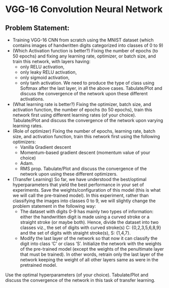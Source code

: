 # VGG-16 Convolution Neural Network
## Problem Statement:
* Training VGG-16 CNN from scratch using the MNIST dataset (which contains images of
handwritten digits categorized into classes of 0 to 9)
* (Which Activation function is better?) Fixing the number of epochs (to 50 epochs) and fixing any learning rate, optimizer, or batch size, and train this network, with layers having:
  - only RELU activation,
  - only leaky RELU activation,
  - only sigmoid activation,
  - only tanh activation.
We need to produce the type of class using Softmax after the last layer, in all the
above cases. Tabulate/Plot and discuss the convergence of the network upon these
different activations.
* (What learning rate is better?) Fixing the optimizer, batch size, and activation function, the number of epochs (to 50 epochs), train this network first using different learning rates (of your choice). Tabulate/Plot and discuss the convergence of the network upon varying learning rates.
* (Role of optimizer) Fixing the number of epochs, learning rate, batch size, and activation function, train this network first using the following optimizers:
  - Vanilla Gradient descent
  - Momentum-based gradient descent (momentum value of your choice)
  - Adam.
  - RMS prop.
Tabulate/Plot and discuss the convergence of the network upon using these different optimizers.
* (Transfer Learning) So far, we have understood the best/optimal hyperparameters that yield the best performance in your set of experiments. Save the weights/configuration of this model (this is what we will call the pre-trained model). In this experiment, rather than classifying the images into classes 0 to 9, we will slightly change the problem statement in the following way:
  - The dataset with digits 0-9 has mainly two types of information: either the handwritten digit is made using a curved stroke or a straight stroke (or maybe both). Hence, divide the dataset into two classes viz., the set of digits with curved stroke(s) C: {0,2,3,5,6,8,9} and the set of digits with straight stroke(s), S: {1,4,7}.
  - Modify the last layer of the network so that now it can classify the digit into class ‘C’ or class ‘S’. Initialize the network with the weights of the pre-trained model (except the weights of the penultimate layer that must be trained). In other words, retrain only the last layer of the network keeping the weight of all other layers same as were in the pretrained model.
  
Use the optimal hyperparameters (of your choice). Tabulate/Plot and discuss the convergence of the network in this task of transfer learning.
